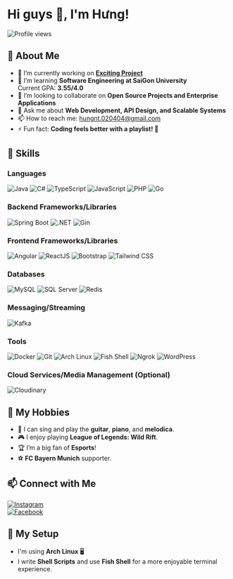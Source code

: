 # Hi guys 👋, I'm Hưng!

![Profile views](https://komarev.com/ghpvc/?username=HungUsername&color=blue)

## 🚀 About Me
- 🔭 I’m currently working on **[Exciting Project](https://github.com/gnuh24/ecommerce_microservice)**
- 🌱 I’m learning **Software Engineering at SaiGon University**  
  Current GPA: **3.55/4.0**
- 👯 I’m looking to collaborate on **Open Source Projects and Enterprise Applications**
- 💬 Ask me about **Web Development, API Design, and Scalable Systems**
- 📫 How to reach me: [hungnt.020404@gmail.com](mailto:hungnt.020404@gmail.com)
- ⚡ Fun fact: **Coding feels better with a playlist! 🎵**

## 🌟 Skills

### **Languages**
![Java](https://img.shields.io/badge/Java-ED8B00?style=for-the-badge&logo=java&logoColor=white) ![C#](https://img.shields.io/badge/C%23-239120?style=for-the-badge&logo=c-sharp&logoColor=white) ![TypeScript](https://img.shields.io/badge/TypeScript-007ACC?style=for-the-badge&logo=typescript&logoColor=white) ![JavaScript](https://img.shields.io/badge/JavaScript-F7DF1E?style=for-the-badge&logo=javascript&logoColor=black) ![PHP](https://img.shields.io/badge/PHP-777BB4?style=for-the-badge&logo=php&logoColor=white) ![Go](https://img.shields.io/badge/Go-00ADD8?style=for-the-badge&logo=go&logoColor=white)

### **Backend Frameworks/Libraries**
![Spring Boot](https://img.shields.io/badge/Spring_Boot-6DB33F?style=for-the-badge&logo=spring&logoColor=white) ![.NET](https://img.shields.io/badge/.NET-512BD4?style=for-the-badge&logo=dotnet&logoColor=white) ![Gin](https://img.shields.io/badge/Gin-C13DED?style=for-the-badge&logo=go&logoColor=white)

### **Frontend Frameworks/Libraries**
![Angular](https://img.shields.io/badge/Angular-DD0031?style=for-the-badge&logo=angular&logoColor=white) ![ReactJS](https://img.shields.io/badge/React-20232A?style=for-the-badge&logo=react&logoColor=61DAFB) ![Bootstrap](https://img.shields.io/badge/Bootstrap-563D7C?style=for-the-badge&logo=bootstrap&logoColor=white) ![Tailwind CSS](https://img.shields.io/badge/Tailwind_CSS-06B6D4?style=for-the-badge&logo=tailwindcss&logoColor=white)

### **Databases**
![MySQL](https://img.shields.io/badge/MySQL-4479A1?style=for-the-badge&logo=mysql&logoColor=white) ![SQL Server](https://img.shields.io/badge/SQL_Server-CC2927?style=for-the-badge&logo=microsoft-sql-server&logoColor=white) ![Redis](https://img.shields.io/badge/Redis-DC382D?style=for-the-badge&logo=redis&logoColor=white)

### **Messaging/Streaming**
![Kafka](https://img.shields.io/badge/Apache_Kafka-FF69B4?style=for-the-badge&logo=apache-kafka&logoColor=white)

### **Tools**
![Docker](https://img.shields.io/badge/Docker-2496ED?style=for-the-badge&logo=docker&logoColor=white) ![Git](https://img.shields.io/badge/Git-F05032?style=for-the-badge&logo=git&logoColor=white) ![Arch Linux](https://img.shields.io/badge/Arch_Linux-1793D1?style=for-the-badge&logo=archlinux&logoColor=white) ![Fish Shell](https://img.shields.io/badge/Fish_Shell-00A9E0?style=for-the-badge&logo=fish&logoColor=white) ![Ngrok](https://img.shields.io/badge/ngrok-1C7ED6?style=for-the-badge&logo=ngrok&logoColor=white) ![WordPress](https://img.shields.io/badge/WordPress-1A82D2?style=for-the-badge&logo=wordpress&logoColor=white)

### **Cloud Services/Media Management (Optional)**
![Cloudinary](https://img.shields.io/badge/Cloudinary-2C3E50?style=for-the-badge&logo=cloudinary&logoColor=white)

## 🎵 My Hobbies
- 🎤 I can sing and play the **guitar**, **piano**, and **melodica**.
- 🎮 I enjoy playing **League of Legends: Wild Rift**.
- 🏆 I’m a big fan of **Esports**!
- ⚽ **FC Bayern Munich** supporter.

## 📫 Connect with Me
[![Instagram](https://img.shields.io/badge/Instagram-E4405F?style=for-the-badge&logo=instagram&logoColor=white)](https://www.instagram.com/thug0204/)  
[![Facebook](https://img.shields.io/badge/Facebook-1877F2?style=for-the-badge&logo=facebook&logoColor=white)](https://www.facebook.com/profile.php?id=100036421866670)

## 🐚 My Setup
- I'm using **Arch Linux** 🖥️
- I write **Shell Scripts** and use **Fish Shell** for a more enjoyable terminal experience.
